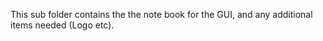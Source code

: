 This sub folder contains the the note book for the GUI, and any additional items needed (Logo etc).
